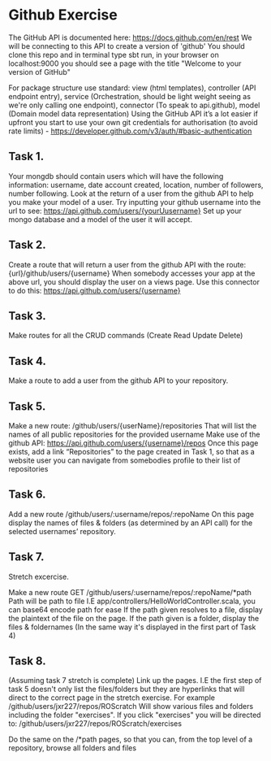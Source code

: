 # Github Exercise
 The GitHub API is documented here: https://docs.github.com/en/rest
 We will be connecting to this API to create a version of 'github'
 You should clone this repo and in terminal type sbt run, in your browser on localhost:9000 you should see a page with the title "Welcome to your version   of GitHub"
 
  For package structure use standard: view (html templates), controller (API endpoint entry), service (Orchestration, should be light weight seeing as    we're only calling one endpoint), connector (To speak to api.github), model (Domain model data representation)
 Using the GitHub API it’s a lot easier if upfront you start to use your own git credentials for authorisation (to avoid rate limits) -    https://developer.github.com/v3/auth/#basic-authentication 
 
## Task 1.
 Your mongdb should contain users which will have the following information: username, date account created, location, number of followers, number following.
    Look at the return of a user from the github API to help you make your model of a user. Try inputting your github username into the url to see: https://api.github.com/users/{yourUusername}
 Set up your mongo database and a model of the user it will accept.
 
 ## Task 2.
 Create a route that will return a user from the github API with the route:
 {url}/github/users/{username}
 When somebody accesses your app at the above url, you should display the user on a views page. 
 Use this connector to do this:
 https://api.github.com/users/{username}

## Task 3.
 Make routes for all the CRUD commands (Create Read Update Delete)
 
 ## Task 4.
  Make a route to add a user from the github API to your repository.
 
 ## Task 5.
  Make a  new route: /github/users/{userName}/repositories That will list the names of all public repositories for the provided username
  Make use of the github API: https://api.github.com/users/{username}/repos
  Once this page exists, add a link “Repositories” to the page created in Task 1, so that as a website user you can navigate from somebodies profile to    their list of repositories
 
## Task 6.
 Add a new route /github/users/:username/repos/:repoName
 On this page display the names of files & folders (as determined by an API call) for the selected usernames’ repository.
 
 ## Task 7.
  Stretch excercise.
  
  Make a new route GET /github/users/:username/repos/:repoName/*path
  Path will be path to file I.E app/controllers/HelloWorldController.scala, you can base64 encode path for ease
  If the path given resolves to a file, display the plaintext of the file on the page.
  If the path given is a folder, display the files & foldernames (In the same way it's displayed in the first part of Task 4)
  
## Task 8. 
 (Assuming task 7 stretch is complete)
 Link up the pages. I.E the first step of task 5 doesn't only list the files/folders but they are hyperlinks that will direct to the correct page in the  stretch exercise.
 For example /github/users/jxr227/repos/ROScratch  Will show various files and folders including the folder "exercises". If you click "exercises" you  will be directed to:
 /github/users/jxr227/repos/ROScratch/exercises
 
 Do the same on the /*path pages, so that you can, from the top level of a repository, browse all folders and files
